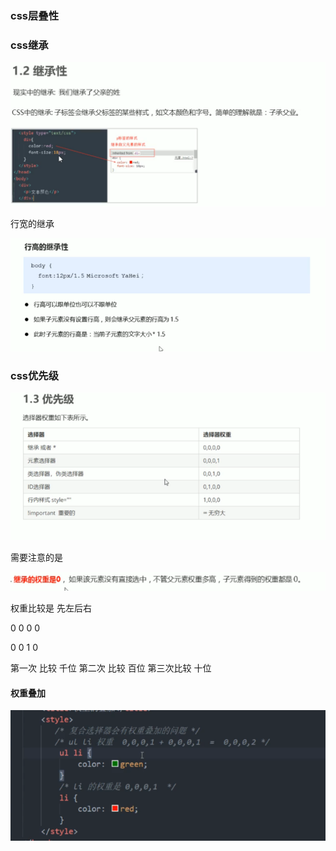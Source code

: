 ### css层叠性







### css继承

![image-20220621165046121](img/css三大特性/image-20220621165046121.png)

行宽的继承

![image-20220621171317606](img/css三大特性/image-20220621171317606.png)

### css优先级

![image-20220621171742273](img/css三大特性/image-20220621171742273.png)

需要注意的是

![image-20220621175205471](img/css三大特性/image-20220621175205471.png)

权重比较是 先左后右 

0 0 0 0

0 0 1 0

第一次 比较 千位 第二次 比较 百位 第三次比较 十位

#### 权重叠加

![image-20220621180214655](img/css三大特性/image-20220621180214655.png)